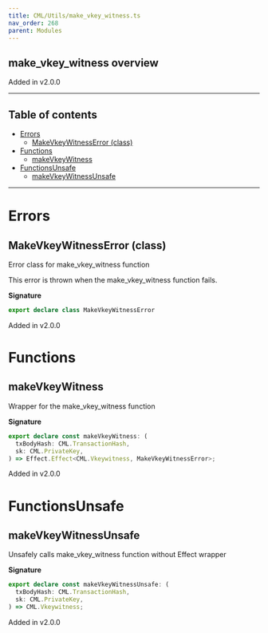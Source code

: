 ```yaml
---
title: CML/Utils/make_vkey_witness.ts
nav_order: 268
parent: Modules
---
```


## make_vkey_witness overview

Added in v2.0.0

---

<h2 class="text-delta">Table of contents</h2>

- [Errors](#errors)
  - [MakeVkeyWitnessError (class)](#makevkeywitnesserror-class)
- [Functions](#functions)
  - [makeVkeyWitness](#makevkeywitness)
- [FunctionsUnsafe](#functionsunsafe)
  - [makeVkeyWitnessUnsafe](#makevkeywitnessunsafe)

---

# Errors

## MakeVkeyWitnessError (class)

Error class for make_vkey_witness function

This error is thrown when the make_vkey_witness function fails.

**Signature**

```ts
export declare class MakeVkeyWitnessError
```

Added in v2.0.0

# Functions

## makeVkeyWitness

Wrapper for the make_vkey_witness function

**Signature**

```ts
export declare const makeVkeyWitness: (
  txBodyHash: CML.TransactionHash,
  sk: CML.PrivateKey,
) => Effect.Effect<CML.Vkeywitness, MakeVkeyWitnessError>;
```

Added in v2.0.0

# FunctionsUnsafe

## makeVkeyWitnessUnsafe

Unsafely calls make_vkey_witness function without Effect wrapper

**Signature**

```ts
export declare const makeVkeyWitnessUnsafe: (
  txBodyHash: CML.TransactionHash,
  sk: CML.PrivateKey,
) => CML.Vkeywitness;
```

Added in v2.0.0

